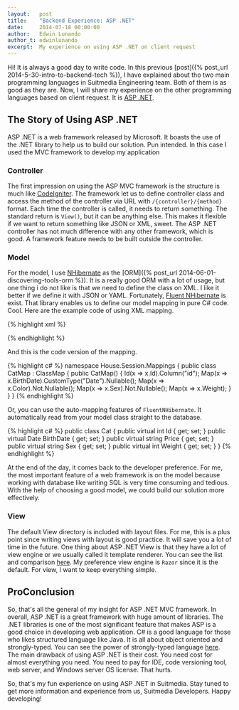 ```yaml
---
layout:   post
title:    "Backend Experience: ASP .NET"
date:     2014-07-18 00:00:00
author:   Edwin Lunando
author_t: edwinlunando
excerpt:  My experience on using ASP .NET on client request
---
```



Hi! It is always a good day to write code. In this previous [post]({% post_url 2014-5-30-intro-to-backend-tech %}), I have explained about tho two main programming languages in Suitmedia Engineering team. Both of them is as good as they are. Now, I will share my experience on the other programming languages based on client request. It is [ASP .NET][asp.net].

## The Story of Using ASP .NET ##

ASP .NET is a web framework released by Microsoft. It boasts the use of the .NET library to help us to build our solution. Pun intended. In this case I used the MVC framework to develop my application

### Controller ###

The first impression on using the ASP MVC framework is the structure is much like [CodeIgniter][codeigniter]. The framework let us to define controller class and access the method of the controller via URL with `/{controller}/{method}` format. Each time the controller is called, it needs to return something. The standard return is `View()`, but it can be anything else. This makes it flexible if we want to return something like JSON or XML, sweet. The ASP .NET controller has not much difference with any other framework, which is good. A framework feature needs to be built outside the controller.

### Model ###

For the model, I use [NHibernate][nhibernate] as the [ORM]({% post_url 2014-06-01-discovering-tools-orm %}). It is a really good ORM with a lot of usage, but one thing i do not like is that we need to define the class on XML. I like it better if we define it with JSON or YAML. Fortunately, [Fluent NHibernate][fluent-nhibernate] is exist. That library enables us to define our model mapping in pure C# code. Cool. Here are the example code of using XML mapping.

{% highlight xml %}
<?xml version="1.0"?>
<hibernate-mapping xmlns="urn:nhibernate-mapping-2.2" assembly="Eg"
    namespace="Eg">
        <class name="Cat" table="CATS" discriminator-value="C">
                <id name="Id" column="uid" type="Int64">
                        <generator class="hilo"/>
                </id>
                <property name="BirthDate" type="Date"/>
                <property name="Color" not-null="true"/>
                <property name="Sex" not-null="true"/>
                <property name="Weight"/>
        </class>
</hibernate-mapping>
{% endhighlight %}

And this is the code version of the mapping.

{% highlight c# %}
namespace House.Session.Mappings
{
    public class CatMap : ClassMap<Cat>
    {
        public CatMap()
        {
            Id(x => x.Id).Column("id");
            Map(x => x.BirthDate).CustomType("Date").Nullable();
            Map(x => x.Color).Not.Nullable();
            Map(x => x.Sex).Not.Nullable();
            Map(x => x.Weight);
        }
    }
}
{% endhighlight %}


Or, you can use the auto-mapping features of `FluentNHibernate`. It automatically read from your model class straight to the database.

{% highlight c# %}
public class Cat
{
  public virtual int Id { get; set; }
  public virtual Date BirthDate { get; set; }
  public virtual string Price { get; set; }
  public virtual string Sex { get; set; }
  public virtual int Weight { get; set; }
}
{% endhighlight %}

At the end of the day, it comes back to the developer preference. For me, the most important feature of a web framework is on the model because working with database like writing SQL is very time consuming and tedious. With the help of choosing a good model, we could build our solution more effectively.

### View ###


The default View directory is included with layout files. For me, this is a plus point since writing views with layout is good practice. It will save you a lot of time in the future. One thing about ASP .NET View is that they have a lot of view engine or we usually called it template renderer. You can see the list and comparison [here][view-engines]. My preference view engine is `Razor` since it is the default. For view, I want to keep everything simple.


## ProConclusion ##

So, that's all the general of my insight for ASP .NET MVC framework. In overall, ASP .NET is a great framework with huge amount of libraries. The .NET libraries is one of the most significant feature that makes ASP is a good choice in developing web application. C# is a good language for those who likes structured language like Java. It is all about object oriented and strongly-typed. You can see the power of strongly-typed language [here][strongly-typed]. The main drawback of using ASP .NET is their cost. You need cost for almost everything you need. You need to pay for IDE, code versioning tool, web server, and Windows server OS license. That hurts.

So, that's my fun experience on using ASP .NET in Suitmedia. Stay tuned to get more information and experience from us, Suitmedia Developers. Happy developing!

[asp.net]: http://www.asp.net/
[python]: https://www.python.org/
[nhibernate]: http://en.wikipedia.org/wiki/NHibernate
[fluent-nhibernate]: https://github.com/jagregory/fluent-nhibernate
[view-engines]: http://stackoverflow.com/questions/1451319/asp-net-mvc-view-engine-comparison
[strongly-typed]: http://stackoverflow.com/questions/859186/why-is-c-sharp-statically-typed
[codeigniter]: http://ellislab.com/codeigniter
